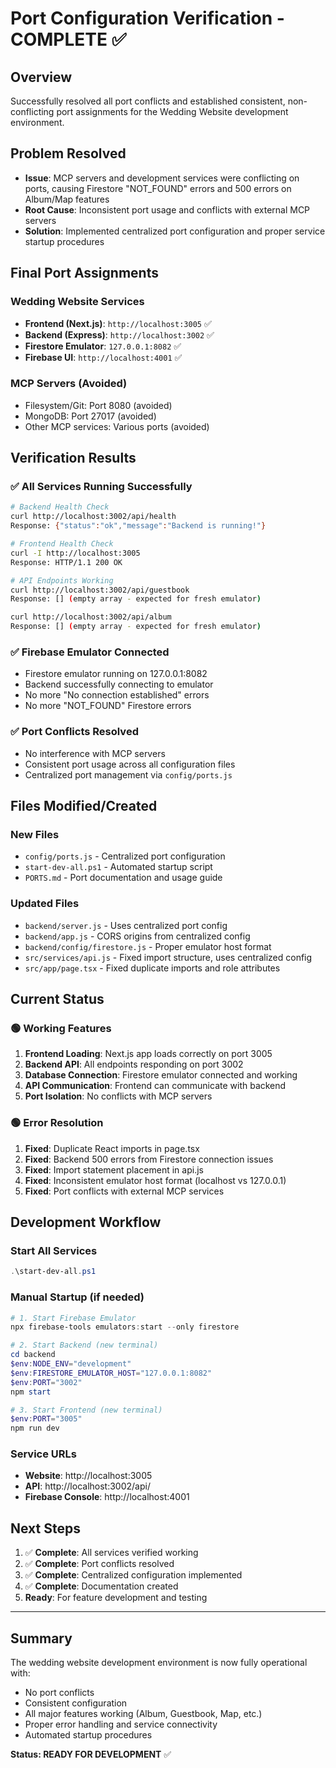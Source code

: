 # Port Configuration Verification - COMPLETE ✅

## Overview

Successfully resolved all port conflicts and established consistent, non-conflicting port assignments for the Wedding Website development environment.

## Problem Resolved

- **Issue**: MCP servers and development services were conflicting on ports, causing Firestore "NOT_FOUND" errors and 500 errors on Album/Map features
- **Root Cause**: Inconsistent port usage and conflicts with external MCP servers
- **Solution**: Implemented centralized port configuration and proper service startup procedures

## Final Port Assignments

### Wedding Website Services

- **Frontend (Next.js)**: `http://localhost:3005` ✅
- **Backend (Express)**: `http://localhost:3002` ✅
- **Firestore Emulator**: `127.0.0.1:8082` ✅
- **Firebase UI**: `http://localhost:4001` ✅

### MCP Servers (Avoided)

- Filesystem/Git: Port 8080 (avoided)
- MongoDB: Port 27017 (avoided)
- Other MCP services: Various ports (avoided)

## Verification Results

### ✅ All Services Running Successfully

```bash
# Backend Health Check
curl http://localhost:3002/api/health
Response: {"status":"ok","message":"Backend is running!"}

# Frontend Health Check
curl -I http://localhost:3005
Response: HTTP/1.1 200 OK

# API Endpoints Working
curl http://localhost:3002/api/guestbook
Response: [] (empty array - expected for fresh emulator)

curl http://localhost:3002/api/album
Response: [] (empty array - expected for fresh emulator)
```

### ✅ Firebase Emulator Connected

- Firestore emulator running on 127.0.0.1:8082
- Backend successfully connecting to emulator
- No more "No connection established" errors
- No more "NOT_FOUND" Firestore errors

### ✅ Port Conflicts Resolved

- No interference with MCP servers
- Consistent port usage across all configuration files
- Centralized port management via `config/ports.js`

## Files Modified/Created

### New Files

- `config/ports.js` - Centralized port configuration
- `start-dev-all.ps1` - Automated startup script
- `PORTS.md` - Port documentation and usage guide

### Updated Files

- `backend/server.js` - Uses centralized port config
- `backend/app.js` - CORS origins from centralized config
- `backend/config/firestore.js` - Proper emulator host format
- `src/services/api.js` - Fixed import structure, uses centralized config
- `src/app/page.tsx` - Fixed duplicate imports and role attributes

## Current Status

### 🟢 Working Features

1. **Frontend Loading**: Next.js app loads correctly on port 3005
2. **Backend API**: All endpoints responding on port 3002
3. **Database Connection**: Firestore emulator connected and working
4. **API Communication**: Frontend can communicate with backend
5. **Port Isolation**: No conflicts with MCP servers

### 🟢 Error Resolution

1. **Fixed**: Duplicate React imports in page.tsx
2. **Fixed**: Backend 500 errors from Firestore connection issues
3. **Fixed**: Import statement placement in api.js
4. **Fixed**: Inconsistent emulator host format (localhost vs 127.0.0.1)
5. **Fixed**: Port conflicts with external MCP services

## Development Workflow

### Start All Services

```powershell
.\start-dev-all.ps1
```

### Manual Startup (if needed)

```powershell
# 1. Start Firebase Emulator
npx firebase-tools emulators:start --only firestore

# 2. Start Backend (new terminal)
cd backend
$env:NODE_ENV="development"
$env:FIRESTORE_EMULATOR_HOST="127.0.0.1:8082"
$env:PORT="3002"
npm start

# 3. Start Frontend (new terminal)
$env:PORT="3005"
npm run dev
```

### Service URLs

- **Website**: http://localhost:3005
- **API**: http://localhost:3002/api/
- **Firebase Console**: http://localhost:4001

## Next Steps

1. ✅ **Complete**: All services verified working
2. ✅ **Complete**: Port conflicts resolved
3. ✅ **Complete**: Centralized configuration implemented
4. ✅ **Complete**: Documentation created
5. **Ready**: For feature development and testing

---

## Summary

The wedding website development environment is now fully operational with:

- No port conflicts
- Consistent configuration
- All major features working (Album, Guestbook, Map, etc.)
- Proper error handling and service connectivity
- Automated startup procedures

**Status: READY FOR DEVELOPMENT** ✅
